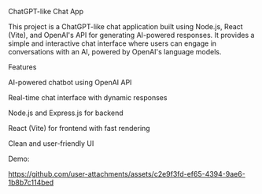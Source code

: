ChatGPT-like Chat App

This project is a ChatGPT-like chat application built using Node.js, React (Vite), and OpenAI's API for generating AI-powered responses. It provides a simple and interactive chat interface where users can engage in conversations with an AI, powered by OpenAI's language models.

Features

AI-powered chatbot using OpenAI API

Real-time chat interface with dynamic responses

Node.js and Express.js for backend

React (Vite) for frontend with fast rendering

Clean and user-friendly UI

Demo:

https://github.com/user-attachments/assets/c2e9f3fd-ef65-4394-9ae6-1b8b7c114bed

